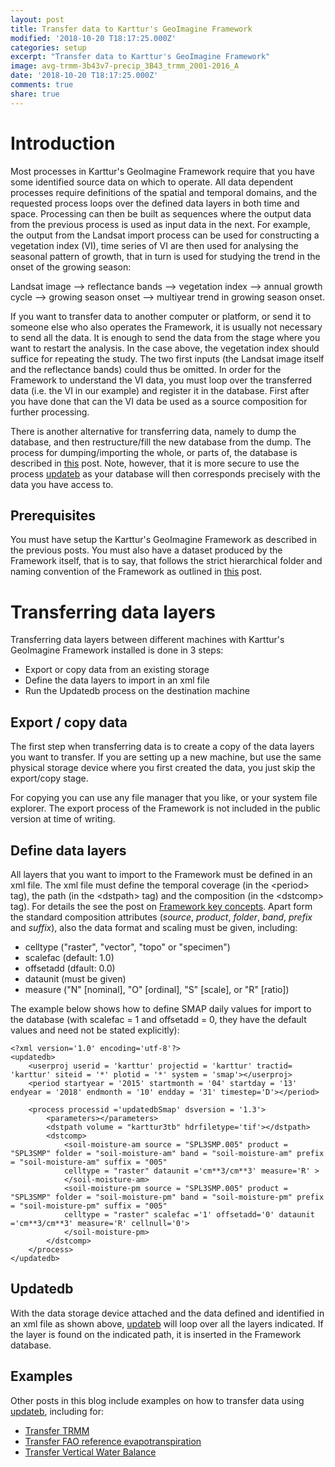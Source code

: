 ```yaml
---
layout: post
title: Transfer data to Karttur's GeoImagine Framework
modified: '2018-10-20 T18:17:25.000Z'
categories: setup
excerpt: "Transfer data to Karttur's GeoImagine Framework"
image: avg-trmm-3b43v7-precip_3B43_trmm_2001-2016_A
date: '2018-10-20 T18:17:25.000Z'
comments: true
share: true
---
```


# Introduction

Most processes in Karttur's GeoImagine Framework require that you have some identified source data on which to operate. All data dependent processes require definitions of the spatial and temporal domains, and the requested process loops over the defined data layers in both time and space. Processing can then be built as sequences where the output data from the previous process is used as input data in the next. For example, the output from the Landsat import process can be used for constructing a vegetation index (VI), time series of VI are then used for analysing the seasonal pattern of growth, that in turn is used for studying the trend in the onset of the growing season:

Landsat image --> reflectance bands --> vegetation index --> annual growth cycle --> growing season onset --> multiyear trend in growing season onset.

If you want to transfer data to another computer or platform, or send it to someone else who also operates the Framework, it is usually not necessary to send all the data. It is enough to send the data from the stage where you want to restart the analysis. In the case above, the vegetation index should suffice for repeating the study. The two first inputs (the Landsat image itself and the reflectance bands) could thus be omitted. In order for the Framework to understand the VI data, you must loop over the transferred data (i.e. the VI in our example) and register it in the database. First after you have done that can the VI data be used as a source composition for further processing.

There is another alternative for transferring data, namely to dump the database, and then restructure/fill the new database from the dump. The process for dumping/importing the whole, or parts of, the database is described in [this](#) post. Note, however, that it is more secure to use the process [<span class='package'>updateb</span>](../../subprocess/subproc-updatedb/) as your database will then corresponds precisely with the data you have access to.

## Prerequisites

You must have setup the Karttur's GeoImagine Framework as described in the previous posts. You must also have a dataset produced by the Framework itself, that is to say, that follows the strict hierarchical folder and naming convention of the Framework as outlined in [this](../setup-xml/) post.

# Transferring data layers

Transferring data layers between different machines with Karttur's GeoImagine Framework installed is done in 3 steps:

 - Export or copy data from an existing storage
 - Define the data layers to import in an xml file
 - Run the <span class='package'>Updatedb</span> process on the destination machine

## Export / copy data

The first step when transferring data is to create a copy of the data layers you want to transfer. If you are setting up a new machine, but use the same physical storage device where you first created the data, you just skip the export/copy stage.

For copying you can use any file manager that you like, or your system file explorer. The export process of the Framework is not included in the public version at time of writing.

## Define data layers

All layers that you want to import to the Framework must be defined in an xml file. The xml file must define the temporal coverage (in the \<period\> tag), the path (in the \<dstpath\> tag) and the composition (in the \<dstcomp\> tag). For details the see the post on [Framework key concepts](../setup-xml/). Apart form the standard composition attributes (_source_, _product_, _folder_, _band_, _prefix_ and _suffix_), also the data format and scaling must be given, including:

- celltype ("raster", "vector", "topo" or "specimen")
- scalefac (default: 1.0)
- offsetadd (dfault: 0.0)
- dataunit (must be given)
- measure ("N" [nominal], "O" [ordinal], "S" [scale], or "R" [ratio])

The example below shows how to define SMAP daily values for import to the database (with scalefac = 1 and offsetadd = 0, they have the default values and need not be stated explicitly):

```
<?xml version='1.0' encoding='utf-8'?>
<updatedb>
	<userproj userid = 'karttur' projectid = 'karttur' tractid= 'karttur' siteid = '*' plotid = '*' system = 'smap'></userproj>
	<period startyear = '2015' startmonth = '04' startday = '13' endyear = '2018' endmonth = '10' endday = '31' timestep='D'></period>

	<process processid ='updatedbSmap' dsversion = '1.3'>
		<parameters></parameters>
		<dstpath volume = "karttur3tb" hdrfiletype='tif'></dstpath>
		<dstcomp>
			<soil-moisture-am source = "SPL3SMP.005" product = "SPL3SMP" folder = "soil-moisture-am" band = "soil-moisture-am" prefix = "soil-moisture-am" suffix = "005"
			celltype = "raster" dataunit ='cm**3/cm**3' measure='R' >
			</soil-moisture-am>
			<soil-moisture-pm source = "SPL3SMP.005" product = "SPL3SMP" folder = "soil-moisture-pm" band = "soil-moisture-pm" prefix = "soil-moisture-pm" suffix = "005"
			celltype = "raster" scalefac ='1' offsetadd='0' dataunit ='cm**3/cm**3' measure='R' cellnull='0'>
			</soil-moisture-pm>
		</dstcomp>
	</process>
</updatedb>
```

## Updatedb

With the data storage device attached and the data defined and identified in an xml file as shown above, [<span class='package'>updateb</span>](../../subprocess/subproc-updatedb/) will loop over all the layers indicated. If the layer is found on the indicated path, it is inserted in the Framework database.

## Examples

Other posts in this blog include examples on how to transfer data using [<span class='package'>updateb</span>](../../subprocess/subproc-updatedb/), including for:

- [Transfer TRMM](../../blog/blog-TRMM-transfer/)
- [Transfer FAO reference evapotranspiration](../../blog/blog-FAOrefet-transfer/)
- [Transfer Vertical Water Balance](../../blog/blog-VWB-transfer/)
